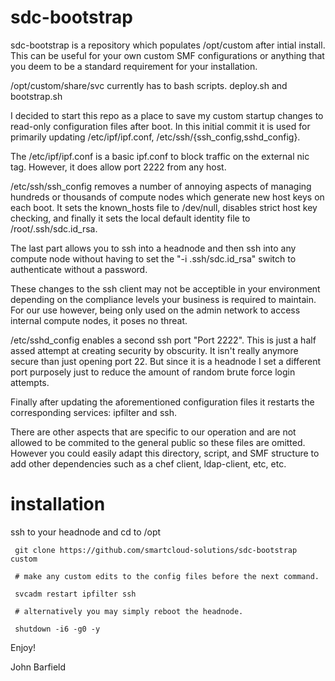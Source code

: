 # sdc-bootstrap

 sdc-bootstrap is a repository which populates /opt/custom after intial install. 
 This can be useful for your own custom SMF configurations or anything that you
 deem to be a standard requirement for your installation. 

 /opt/custom/share/svc currently has to bash scripts. deploy.sh and bootstrap.sh

 I decided to start this repo as a place to save my custom startup changes to 
 read-only configuration files after boot. In this initial commit it is used for
 primarily updating /etc/ipf/ipf.conf, /etc/ssh/{ssh_config,sshd_config}. 

 The /etc/ipf/ipf.conf is a basic ipf.conf to block traffic on the external nic
 tag. However, it does allow port 2222 from any host. 

 /etc/ssh/ssh_config removes a number of annoying aspects of managing hundreds
 or thousands of compute nodes which generate new host keys on each boot. It
 sets the known_hosts file to /dev/null, disables strict host key checking, and
 finally it sets the local default identity file to /root/.ssh/sdc.id_rsa. 
 
 The last part allows you to ssh into a headnode and then ssh into any compute
 node without having to set the "-i .ssh/sdc.id_rsa" switch to authenticate 
 without a password. 

 These changes to the ssh client may not be acceptible in your environment 
 depending on the compliance levels your business is required to maintain. 
 For our use however, being only used on the admin network to access internal
 compute nodes, it poses no threat. 

 /etc/sshd_config enables a second ssh port "Port 2222". This is just a half
 assed attempt at creating security by obscurity. It isn't really anymore 
 secure than just opening port 22. But since it is a headnode I set a different
 port purposely just to reduce the amount of random brute force login attempts.
 
 Finally after updating the aforementioned configuration files it restarts the
 corresponding services: ipfilter and ssh. 

 There are other aspects that are specific to our operation and are not allowed
 to be commited to the general public so these files are omitted. However you
 could easily adapt this directory, script, and SMF structure to add other 
 dependencies such as a chef client, ldap-client, etc, etc. 

# installation

 ssh to your headnode and cd to /opt

```
 git clone https://github.com/smartcloud-solutions/sdc-bootstrap custom
 
 # make any custom edits to the config files before the next command.

 svcadm restart ipfilter ssh

 # alternatively you may simply reboot the headnode.
 
 shutdown -i6 -g0 -y
```

 

 Enjoy!
 
 

 John Barfield
